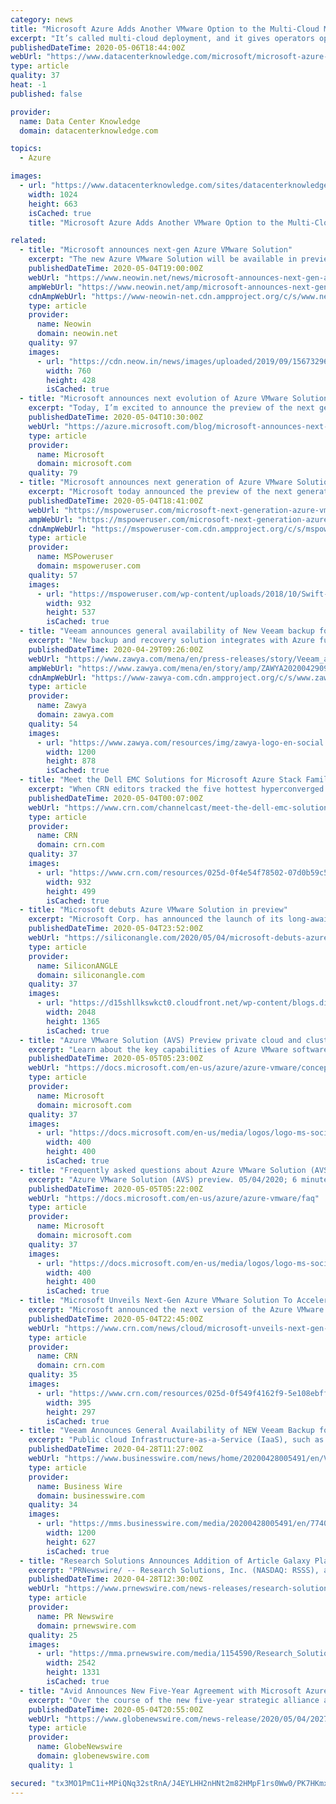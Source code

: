 ```yaml
---
category: news
title: "Microsoft Azure Adds Another VMware Option to the Multi-Cloud Mix"
excerpt: "It’s called multi-cloud deployment, and it gives operators options even if they don’t always need them. Up until this week, these operators actually had one option from Microsoft for extending their VMware virtual machine environments onto Azure infrastructure,"
publishedDateTime: 2020-05-06T18:44:00Z
webUrl: "https://www.datacenterknowledge.com/microsoft/microsoft-azure-adds-another-vmware-option-multi-cloud-mix"
type: article
quality: 37
heat: -1
published: false

provider:
  name: Data Center Knowledge
  domain: datacenterknowledge.com

topics:
  - Azure

images:
  - url: "https://www.datacenterknowledge.com/sites/datacenterknowledge.com/files/microsoft%20logo%20on%20building_0.jpg"
    width: 1024
    height: 663
    isCached: true
    title: "Microsoft Azure Adds Another VMware Option to the Multi-Cloud Mix"

related:
  - title: "Microsoft announces next-gen Azure VMware Solution"
    excerpt: "The new Azure VMware Solution will be available in preview for a few months, before reaching general availability. Built and designed by Microsoft, the solution has been endorsed by VMware."
    publishedDateTime: 2020-05-04T19:00:00Z
    webUrl: "https://www.neowin.net/news/microsoft-announces-next-gen-azure-vmware-solution"
    ampWebUrl: "https://www.neowin.net/amp/microsoft-announces-next-gen-azure-vmware-solution/"
    cdnAmpWebUrl: "https://www-neowin-net.cdn.ampproject.org/c/s/www.neowin.net/amp/microsoft-announces-next-gen-azure-vmware-solution/"
    type: article
    provider:
      name: Neowin
      domain: neowin.net
    quality: 97
    images:
      - url: "https://cdn.neow.in/news/images/uploaded/2019/09/1567329604_azure-1_story.jpg"
        width: 760
        height: 428
        isCached: true
  - title: "Microsoft announces next evolution of Azure VMware Solution"
    excerpt: "Today, I’m excited to announce the preview of the next generation of Azure VMware Solution, designed, built, and supported by Microsoft and endorsed by VMware.\r\n\r\nWith the current economic environment, many organizations face new challenges to find rapid and cost-effective solutions that enable business"
    publishedDateTime: 2020-05-04T10:30:00Z
    webUrl: "https://azure.microsoft.com/blog/microsoft-announces-next-evolution-of-azure-vmware-solution/"
    type: article
    provider:
      name: Microsoft
      domain: microsoft.com
    quality: 79
  - title: "Microsoft announces next generation of Azure VMware Solution"
    excerpt: "Microsoft today announced the preview of the next generation of Azure VMware Solution which allows you to seamlessly move VMware-based workloads from your datacenter to Azure. This is the official solution supported by Microsoft and endorsed by VMware."
    publishedDateTime: 2020-05-04T18:41:00Z
    webUrl: "https://mspoweruser.com/microsoft-next-generation-azure-vmware-solution/"
    ampWebUrl: "https://mspoweruser.com/microsoft-next-generation-azure-vmware-solution/amp/"
    cdnAmpWebUrl: "https://mspoweruser-com.cdn.ampproject.org/c/s/mspoweruser.com/microsoft-next-generation-azure-vmware-solution/amp/"
    type: article
    provider:
      name: MSPoweruser
      domain: mspoweruser.com
    quality: 57
    images:
      - url: "https://mspoweruser.com/wp-content/uploads/2018/10/Swift-Azure.jpg"
        width: 932
        height: 537
        isCached: true
  - title: "Veeam announces general availability of New Veeam backup for Microsoft Azure"
    excerpt: "New backup and recovery solution integrates with Azure functionality to help organizations move more applications and data to Azure; eliminates cloud data loss while maintaining control over costs and"
    publishedDateTime: 2020-04-29T09:26:00Z
    webUrl: "https://www.zawya.com/mena/en/press-releases/story/Veeam_announces_general_availability_of_New_Veeam_backup_for_Microsoft_Azure-ZAWYA20200429090836/"
    ampWebUrl: "https://www.zawya.com/mena/en/story/amp/ZAWYA20200429090836/"
    cdnAmpWebUrl: "https://www-zawya-com.cdn.ampproject.org/c/s/www.zawya.com/mena/en/story/amp/ZAWYA20200429090836/"
    type: article
    provider:
      name: Zawya
      domain: zawya.com
    quality: 54
    images:
      - url: "https://www.zawya.com/resources/img/zawya-logo-en-social.png"
        width: 1200
        height: 878
        isCached: true
  - title: "Meet the Dell EMC Solutions for Microsoft Azure Stack Family"
    excerpt: "When CRN editors tracked the five hottest hyperconverged trends to watch this year, they noted that IDC foresaw the hybrid, multi-cloud world starting to take shape."
    publishedDateTime: 2020-05-04T00:07:00Z
    webUrl: "https://www.crn.com/channelcast/meet-the-dell-emc-solutions-for-microsoft-azure-stack-family"
    type: article
    provider:
      name: CRN
      domain: crn.com
    quality: 37
    images:
      - url: "https://www.crn.com/resources/025d-0f4e54f78502-07d0b59c5849-1000/dell-emc-solutions-for-microsoft-azure-stack-family-cc.jpg"
        width: 932
        height: 499
        isCached: true
  - title: "Microsoft debuts Azure VMware Solution in preview"
    excerpt: "Microsoft Corp. has announced the launch of its long-awaited Azure VMware Solution, which makes it cheaper and easier for customers to migrate on-premises VMware applications to the company’s public cloud infrastructure platform."
    publishedDateTime: 2020-05-04T23:52:00Z
    webUrl: "https://siliconangle.com/2020/05/04/microsoft-debuts-azure-vmware-solution-preview/"
    type: article
    provider:
      name: SiliconANGLE
      domain: siliconangle.com
    quality: 37
    images:
      - url: "https://d15shllkswkct0.cloudfront.net/wp-content/blogs.dir/1/files/2020/05/16077984773_ea37e226c1_k.jpg"
        width: 2048
        height: 1365
        isCached: true
  - title: "Azure VMware Solution (AVS) Preview private cloud and cluster concepts"
    excerpt: "Learn about the key capabilities of Azure VMware software-defined data centers and vSphere clusters in VMware Solution on Azure by VMware."
    publishedDateTime: 2020-05-05T05:23:00Z
    webUrl: "https://docs.microsoft.com/en-us/azure/azure-vmware/concepts-private-clouds-clusters"
    type: article
    provider:
      name: Microsoft
      domain: microsoft.com
    quality: 37
    images:
      - url: "https://docs.microsoft.com/en-us/media/logos/logo-ms-social.png"
        width: 400
        height: 400
        isCached: true
  - title: "Frequently asked questions about Azure VMware Solution (AVS) preview"
    excerpt: "Azure VMware Solution (AVS) preview. 05/04/2020; 6 minutes to read; In this article. Answers for frequently asked questions about Azure VMware Sol"
    publishedDateTime: 2020-05-05T05:22:00Z
    webUrl: "https://docs.microsoft.com/en-us/azure/azure-vmware/faq"
    type: article
    provider:
      name: Microsoft
      domain: microsoft.com
    quality: 37
    images:
      - url: "https://docs.microsoft.com/en-us/media/logos/logo-ms-social.png"
        width: 400
        height: 400
        isCached: true
  - title: "Microsoft Unveils Next-Gen Azure VMware Solution To Accelerate Cloud Shift"
    excerpt: "Microsoft announced the next version of the Azure VMware Solution will be available in the second half of 2020."
    publishedDateTime: 2020-05-04T22:45:00Z
    webUrl: "https://www.crn.com/news/cloud/microsoft-unveils-next-gen-azure-vmware-solution-to-accelerate-cloud-shift"
    type: article
    provider:
      name: CRN
      domain: crn.com
    quality: 35
    images:
      - url: "https://www.crn.com/resources/025d-0f549f4162f9-5e108ebff150-1000/microsoft_hq-1.jpg"
        width: 395
        height: 297
        isCached: true
  - title: "Veeam Announces General Availability of NEW Veeam Backup for Microsoft Azure"
    excerpt: "Public cloud Infrastructure-as-a-Service (IaaS), such as Microsoft Azure, continues to rapidly grow in adoption for production IT workloads. Even with public cloud IaaS, while the uptime of the ..."
    publishedDateTime: 2020-04-28T11:27:00Z
    webUrl: "https://www.businesswire.com/news/home/20200428005491/en/Veeam-Announces-General-Availability-NEW-Veeam-Backup"
    type: article
    provider:
      name: Business Wire
      domain: businesswire.com
    quality: 34
    images:
      - url: "https://mms.businesswire.com/media/20200428005491/en/774069/23/logo_NEW.jpg"
        width: 1200
        height: 627
        isCached: true
  - title: "Research Solutions Announces Addition of Article Galaxy Platform to Microsoft Azure Marketplace"
    excerpt: "PRNewswire/ -- Research Solutions, Inc. (NASDAQ: RSSS), a pioneer in providing cloud-based workflow solutions for R&D driven organizations, and its"
    publishedDateTime: 2020-04-28T12:30:00Z
    webUrl: "https://www.prnewswire.com/news-releases/research-solutions-announces-addition-of-article-galaxy-platform-to-microsoft-azure-marketplace-301047963.html"
    type: article
    provider:
      name: PR Newswire
      domain: prnewswire.com
    quality: 25
    images:
      - url: "https://mma.prnewswire.com/media/1154590/Research_Solutions_Reprints_Desk_Logo.jpg?p=facebook"
        width: 2542
        height: 1331
        isCached: true
  - title: "Avid Announces New Five-Year Agreement with Microsoft Azure to Bring More Media Companies to the Cloud"
    excerpt: "Over the course of the new five-year strategic alliance agreement Avid will continue to develop and deploy its cloud-based solutions on Microsoft Azure. Since launching their initial collaboration ..."
    publishedDateTime: 2020-05-04T20:55:00Z
    webUrl: "https://www.globenewswire.com/news-release/2020/05/04/2027110/0/en/Avid-Announces-New-Five-Year-Agreement-with-Microsoft-Azure-to-Bring-More-Media-Companies-to-the-Cloud.html"
    type: article
    provider:
      name: GlobeNewswire
      domain: globenewswire.com
    quality: 1

secured: "tx3MO1PmC1i+MPiQNq32stRnA/J4EYLHH2nHNt2m82HMpF1rs0Ww0/PK7HKmxjbz4abrzItGC7rB/s5f49K98hHvZB7O2ZuIrydWLGF8PmjwJtUeCBAR5TeptFt8mnNxfrtp0bzGnhrTOk5qp8RSK5H1KwBYkZw/VnE8OvGonAODXpAEPd3fbRyHK09QetiBrSNrNIk3GADCmjbiyQZ34wz9dmLHDG9TRQTNS969we1SfmhhROT6fCY780SWrA4huQZ6VLbfrUzyM+svRvEctiPnmxX5GnQimm0PEWAfSeFBwq0AK8in0SugXu7UsemTSesj+EJCCxzzKrQMQ7MyfNzNR4h0X50GzC6fkl9TTD8cbYLRN7zIiNzDpm2F9T0ASeKkITklvu4ciZlHZc/gQc5WuvtlbmoxkmfR51+6t6ci0lzZL+S9VBH0w8ZD1PrsSxeP222AfLlzmsrH5NEAm3w5Yg5W4LVGrQvRn1lk0qQ=;LrNgPWj6AKRl+tH71QJunw=="
---
```



